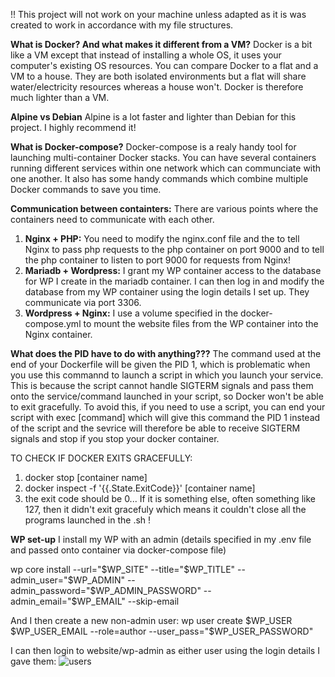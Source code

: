 !! This project will not work on your machine unless adapted as it is was created to work in accordance with my file structures.

**What is Docker? And what makes it different from a VM?**
Docker is a bit like a VM except that instead of installing a whole OS, it uses your computer's existing OS resources.
You can compare Docker to a flat and a VM to a house. They are both isolated environments but a flat will share water/electricity resources whereas a house won't.
Docker is therefore much lighter than a VM.

**Alpine vs Debian**
Alpine is a lot faster and lighter than Debian for this project. I highly recommend it!

**What is Docker-compose?**
Docker-compose is a realy handy tool for launching multi-container Docker stacks. 
You can have several containers running different services within one network which can communciate with one another.
It also has some handy commands which combine multiple Docker commands to save you time.

**Communication between containters:**
There are various points where the containers need to communicate with each other.
1) **Nginx + PHP:** You need to modify the nginx.conf file and the to tell Nginx to pass php requests to the php container on port 9000 
and to tell the php container to listen to port 9000 for requests from Nginx!
2) **Mariadb + Wordpress:** I grant my WP container access to the database for WP I create in the mariadb container. 
I can then log in and modify the database from my WP container using the login details I set up. They communicate via port 3306.
3) **Wordpress + Nginx:** I use a volume specified in the docker-compose.yml to mount the website files from the WP container into the Nginx container.

**What does the PID have to do with anything???**
The command used at the end of your Dockerfile will be given the PID 1, which is problematic when you use this commannd to launch a script in which you launch your service. 
This is because the script cannot handle SIGTERM signals and pass them onto the service/command launched in your script, so Docker won't be able to exit gracefully. 
To avoid this, if you need to use a script, you can end your script with exec [command] which will give this command the PID 1 instead of the script 
and the sevrice will therefore be able to receive SIGTERM signals and stop if you stop your docker container. 

TO CHECK IF DOCKER EXITS GRACEFULLY:
1) docker stop [container name]
2) docker inspect -f '{{.State.ExitCode}}' [container name]
3) the exit code should be 0... If it is something else, often something like 127, then it didn't exit gracefuly which means it couldn't close all the programs launched in the .sh !

**WP set-up**
I install my WP with an admin (details specified in my .env file and passed onto container via docker-compose file)

wp core install --url="$WP_SITE" --title="$WP_TITLE" --admin_user="$WP_ADMIN" --admin_password="$WP_ADMIN_PASSWORD" --admin_email="$WP_EMAIL" --skip-email

And I then create a new non-admin user:
wp user create $WP_USER $WP_USER_EMAIL --role=author --user_pass="$WP_USER_PASSWORD"

I can then login to website/wp-admin as either user using the login details I gave them:
![users](https://user-images.githubusercontent.com/52970539/123985382-b990ee80-d9c5-11eb-9e12-83eeb2dbcd0d.png)


